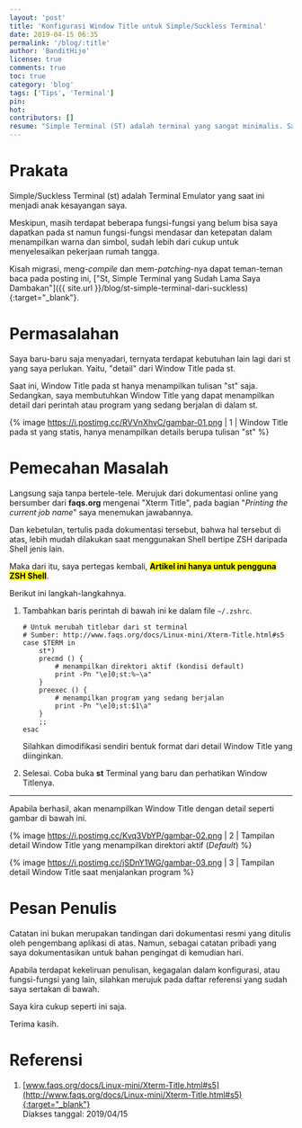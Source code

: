 ```yaml
---
layout: 'post'
title: 'Konfigurasi Window Title untuk Simple/Suckless Terminal'
date: 2019-04-15 06:35
permalink: '/blog/:title'
author: 'BanditHijo'
license: true
comments: true
toc: true
category: 'blog'
tags: ['Tips', 'Terminal']
pin:
hot:
contributors: []
resume: "Simple Terminal (ST) adalah terminal yang sangat minimalis. Sampai-sampai untuk membuat window title menampilkan isi dari ST, kita perlu mengkonfigurasinya sendiri. Ya, memang beginilah tujuan dari ST. Apabila ada fitur lain yang ingin digunakan, user perlu menambahkan sendiri. Karena kebutuhan masing-masing user dapat berbeda satu dengan yang lain."
---
```


<!-- BANNER OF THE POST -->
<!-- <img class="post&#45;body&#45;img" src="{{ site.lazyload.logo_blank_banner }}" data&#45;echo="#" alt="banner"> -->

# Prakata

Simple/Suckless Terminal (st) adalah Terminal Emulator yang saat ini menjadi anak kesayangan saya.

Meskipun, masih terdapat beberapa fungsi-fungsi yang belum bisa saya dapatkan pada st namun fungsi-fungsi mendasar dan ketepatan dalam menampilkan warna dan simbol, sudah lebih dari cukup untuk menyelesaikan pekerjaan rumah tangga.

Kisah migrasi, meng-*compile* dan mem-*patching*-nya dapat teman-teman baca pada posting ini, ["St, Simple Terminal yang Sudah Lama Saya Dambakan"]({{ site.url }}/blog/st-simple-terminal-dari-suckless){:target="_blank"}.

# Permasalahan

Saya baru-baru saja menyadari, ternyata terdapat kebutuhan lain lagi dari st yang saya perlukan. Yaitu, "detail" dari Window Title pada st.

Saat ini, Window Title pada st hanya menampilkan tulisan "st" saja. Sedangkan, saya membutuhkan Window Title yang dapat menampilkan detail dari perintah atau program yang sedang berjalan di dalam st.

{% image https://i.postimg.cc/RVVnXhvC/gambar-01.png | 1 | Window Title pada st yang statis, hanya menampilkan details berupa tulisan "st" %}

# Pemecahan Masalah

Langsung saja tanpa bertele-tele. Merujuk dari dokumentasi online yang bersumber dari **faqs.org** mengenai "Xterm Title", pada bagian "*Printing the current job name*" saya menemukan jawabannya.

Dan kebetulan, tertulis pada dokumentasi tersebut, bahwa hal tersebut di atas, lebih mudah dilakukan saat menggunakan Shell bertipe ZSH daripada Shell jenis lain.

Maka dari itu, saya pertegas kembali, <mark><b>Artikel ini hanya untuk pengguna ZSH Shell</b></mark>.

Berikut ini langkah-langkahnya.

1. Tambahkan baris perintah di bawah ini ke dalam file `~/.zshrc`.

   ```shell
   # Untuk merubah titlebar dari st terminal
   # Sumber: http://www.faqs.org/docs/Linux-mini/Xterm-Title.html#s5
   case $TERM in
       st*)
       precmd () {
           # menampilkan direktori aktif (kondisi default)
           print -Pn "\e]0;st:%~\a"
       }
       preexec () {
           # menampilkan program yang sedang berjalan
           print -Pn "\e]0;st:$1\a"
       }
       ;;
   esac
   ```

   Silahkan dimodifikasi sendiri bentuk format dari detail Window Title yang diinginkan.

2. Selesai. Coba buka **st** Terminal yang baru dan perhatikan Window Titlenya.

<hr>

Apabila berhasil, akan menampilkan Window Title dengan detail seperti gambar di bawah ini.

{% image https://i.postimg.cc/Kvq3VbYP/gambar-02.png | 2 | Tampilan detail Window Title yang menampilkan direktori aktif (<i>Default</i>) %}

{% image https://i.postimg.cc/jSDnY1WG/gambar-03.png | 3 | Tampilan detail Window Title saat menjalankan program %}



# Pesan Penulis

Catatan ini bukan merupakan tandingan dari dokumentasi resmi yang ditulis oleh pengembang aplikasi di atas. Namun, sebagai catatan pribadi yang saya dokumentasikan untuk bahan pengingat di kemudian hari.

Apabila terdapat kekeliruan penulisan, kegagalan dalam konfigurasi, atau fungsi-fungsi yang lain, silahkan merujuk pada daftar referensi yang sudah saya sertakan di bawah.

Saya kira cukup seperti ini saja.

Terima kasih.


# Referensi

1. [www.faqs.org/docs/Linux-mini/Xterm-Title.html#s5](http://www.faqs.org/docs/Linux-mini/Xterm-Title.html#s5){:target="_blank"}
<br>Diakses tanggal: 2019/04/15
